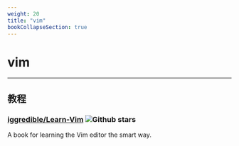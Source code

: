 ```yaml
---
weight: 20
title: "vim"
bookCollapseSection: true
---
```


# vim

---

## 教程

### [iggredible/Learn-Vim](https://github.com/iggredible/Learn-Vim) ![Github stars](https://img.shields.io/github/stars/iggredible/Learn-Vim.svg)

A book for learning the Vim editor the smart way.
